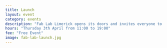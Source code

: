 ```yaml
---
title: Launch
layout: event
category: events
description: "Fab Lab Limerick opens its doors and invites everyone to come to the inaugural launch and discover how to use 3D printing and other digital fabrication technologies in creative projects."
hours: "Thursday 3th April from 11:00 to 19:00"
fee: "Free Event"
image: fab-lab-launch.jpg
---
```

